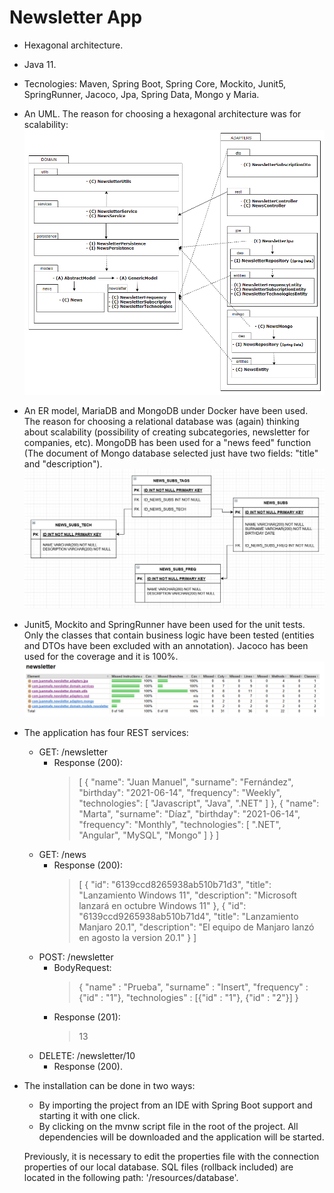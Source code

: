 # Newsletter App

- Hexagonal architecture.
- Java 11.
- Tecnologies: Maven, Spring Boot, Spring Core, Mockito, Junit5, SpringRunner, Jacoco, Jpa, Spring Data, Mongo y Maria. 

- An UML. The reason for choosing a hexagonal architecture was for scalability:
![UML image](/newsletter/files/uml.png)

- An ER model, MariaDB and MongoDB under Docker have been used. The reason for choosing a relational database was (again) thinking about scalability (possibility of creating subcategories, newsletter for companies, etc). MongoDB has been used for a "news feed" function (The document of Mongo database selected just have two fields: "title" and "description").
![UML image](/newsletter/files/mer.png)

- Junit5, Mockito and SpringRunner have been used for the unit tests. Only the classes that contain business logic have been tested (entities and DTOs have been excluded with an annotation). Jacoco has been used for the coverage and it is 100%.
![UML image](/newsletter/files/jacoco.png)


- The application has four REST services:

    * GET: /newsletter
       * Response (200):
         > [
             {
                 "name": "Juan Manuel",
                 "surname": "Fernández",
                 "birthday": "2021-06-14",
                 "frequency": "Weekly",
                 "technologies": [
                     "Javascript",
                     "Java",
                     ".NET"
                 ]
             },
             {
                 "name": "Marta",
                 "surname": "Díaz",
                 "birthday": "2021-06-14",
                 "frequency": "Monthly",
                 "technologies": [
                     ".NET",
                     "Angular",
                     "MySQL",
                     "Mongo"
                 ]
             }
           ]
    * GET: /news
       * Response (200):
         > [
             {
                 "id": "6139ccd8265938ab510b71d3",
                 "title": "Lanzamiento Windows 11",
                 "description": "Microsoft lanzará en octubre Windows 11"
             },
             {
                 "id": "6139ccd9265938ab510b71d4",
                 "title": "Lanzamiento Manjaro 20.1",
                 "description": "El equipo de Manjaro lanzó en agosto la version 20.1"
             }
           ]
    * POST: /newsletter
       * BodyRequest:
         > {
           "name" : "Prueba",
           "surname" : "Insert",
           "frequency" : {"id" : "1"},
           "technologies" : [{"id" : "1"}, {"id" : "2"}]
           }
       * Response (201):
         > 13
    * DELETE: /newsletter/10
        * Response (200).

- The installation can be done in two ways:
    * By importing the project from an IDE with Spring Boot support and starting it with one click.
    * By clicking on the mvnw script file in the root of the project. All dependencies will be downloaded and the application will be started. 
    
  Previously, it is necessary to edit the properties file with the connection properties of our local database. SQL files (rollback included) are located in the following path: '/resources/database'.
